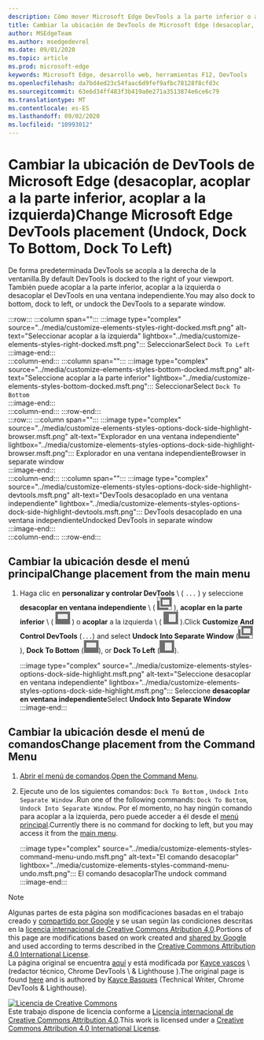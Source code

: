 ```yaml
---
description: Cómo mover Microsoft Edge DevTools a la parte inferior o a la izquierda de la ventanilla o a una ventana independiente.
title: Cambiar la ubicación de DevTools de Microsoft Edge (desacoplar, acoplar a la parte inferior, acoplar a la izquierda)
author: MSEdgeTeam
ms.author: msedgedevrel
ms.date: 09/01/2020
ms.topic: article
ms.prod: microsoft-edge
keywords: Microsoft Edge, desarrollo web, herramientas F12, DevTools
ms.openlocfilehash: da7bd4ed23c54faac6d9fef9afbc78128f8cfd3c
ms.sourcegitcommit: 63e6d34ff483f3b419a0e271a3513874e6ce6c79
ms.translationtype: MT
ms.contentlocale: es-ES
ms.lasthandoff: 09/02/2020
ms.locfileid: "10993012"
---
```

<!-- Copyright Kayce Basques 

   Licensed under the Apache License, Version 2.0 (the "License");
   you may not use this file except in compliance with the License.
   You may obtain a copy of the License at

       https://www.apache.org/licenses/LICENSE-2.0

   Unless required by applicable law or agreed to in writing, software
   distributed under the License is distributed on an "AS IS" BASIS,
   WITHOUT WARRANTIES OR CONDITIONS OF ANY KIND, either express or implied.
   See the License for the specific language governing permissions and
   limitations under the License.  -->





# <span data-ttu-id="4cbff-104">Cambiar la ubicación de DevTools de Microsoft Edge (desacoplar, acoplar a la parte inferior, acoplar a la izquierda)</span><span class="sxs-lookup"><span data-stu-id="4cbff-104">Change Microsoft Edge DevTools placement (Undock, Dock To Bottom, Dock To Left)</span></span>   



<span data-ttu-id="4cbff-105">De forma predeterminada DevTools se acopla a la derecha de la ventanilla.</span><span class="sxs-lookup"><span data-stu-id="4cbff-105">By default DevTools is docked to the right of your viewport.</span></span>  <span data-ttu-id="4cbff-106">También puede acoplar a la parte inferior, acoplar a la izquierda o desacoplar el DevTools en una ventana independiente.</span><span class="sxs-lookup"><span data-stu-id="4cbff-106">You may also dock to bottom, dock to left, or undock the DevTools to a separate window.</span></span>  

:::row:::
   :::column span="":::
      :::image type="complex" source="../media/customize-elements-styles-right-docked.msft.png" alt-text="Seleccionar acoplar a la izquierda" lightbox="../media/customize-elements-styles-right-docked.msft.png":::
         <span data-ttu-id="4cbff-108">Seleccionar</span><span class="sxs-lookup"><span data-stu-id="4cbff-108">Select</span></span> `Dock To Left`  
      :::image-end:::  
   :::column-end:::
   :::column span="":::
      :::image type="complex" source="../media/customize-elements-styles-bottom-docked.msft.png" alt-text="Seleccione acoplar a la parte inferior" lightbox="../media/customize-elements-styles-bottom-docked.msft.png":::
         <span data-ttu-id="4cbff-110">Seleccionar</span><span class="sxs-lookup"><span data-stu-id="4cbff-110">Select</span></span> `Dock To Bottom`  
      :::image-end:::  
   :::column-end:::
:::row-end:::  
:::row:::
   :::column span="":::
      :::image type="complex" source="../media/customize-elements-styles-options-dock-side-highlight-browser.msft.png" alt-text="Explorador en una ventana independiente" lightbox="../media/customize-elements-styles-options-dock-side-highlight-browser.msft.png":::
         <span data-ttu-id="4cbff-112">Explorador en una ventana independiente</span><span class="sxs-lookup"><span data-stu-id="4cbff-112">Browser in separate window</span></span>  
      :::image-end:::  
   :::column-end:::
   :::column span="":::
      :::image type="complex" source="../media/customize-elements-styles-options-dock-side-highlight-devtools.msft.png" alt-text="DevTools desacoplado en una ventana independiente" lightbox="../media/customize-elements-styles-options-dock-side-highlight-devtools.msft.png":::
         <span data-ttu-id="4cbff-114">DevTools desacoplado en una ventana independiente</span><span class="sxs-lookup"><span data-stu-id="4cbff-114">Undocked DevTools in separate window</span></span>  
      :::image-end:::  
   :::column-end:::
:::row-end:::  

## <span data-ttu-id="4cbff-115">Cambiar la ubicación desde el menú principal</span><span class="sxs-lookup"><span data-stu-id="4cbff-115">Change placement from the main menu</span></span>   

1.  <span data-ttu-id="4cbff-116">Haga clic en **personalizar y controlar DevTools** \ ( `...` \) y seleccione **desacoplar en ventana independiente** \ ( ![ desacoplar ][ImageUndockIcon] \), **acoplar en la parte inferior** \ ( ![ acoplar a la inferior ][ImageBottomIcon] \) o **acoplar** a la izquierda \ ( ![ acoplar a la izquierda ][ImageLeftIcon] \).</span><span class="sxs-lookup"><span data-stu-id="4cbff-116">Click **Customize And Control DevTools** \(`...`\) and select **Undock Into Separate Window** \(![Undock][ImageUndockIcon]\), **Dock To Bottom** \(![Dock To Bottom][ImageBottomIcon]\), or **Dock To Left** \(![Dock To Left][ImageLeftIcon]\).</span></span>  
    
    :::image type="complex" source="../media/customize-elements-styles-options-dock-side-highlight.msft.png" alt-text="Seleccione desacoplar en ventana independiente" lightbox="../media/customize-elements-styles-options-dock-side-highlight.msft.png":::
       <span data-ttu-id="4cbff-118">Seleccione **desacoplar en ventana independiente**</span><span class="sxs-lookup"><span data-stu-id="4cbff-118">Select **Undock Into Separate Window**</span></span>  
    :::image-end:::  
    
## <span data-ttu-id="4cbff-119">Cambiar la ubicación desde el menú de comandos</span><span class="sxs-lookup"><span data-stu-id="4cbff-119">Change placement from the Command Menu</span></span>   

1.  <span data-ttu-id="4cbff-120">[Abrir el menú de comandos][DevtoolsCommandMenu].</span><span class="sxs-lookup"><span data-stu-id="4cbff-120">[Open the Command Menu][DevtoolsCommandMenu].</span></span>  
1.  <span data-ttu-id="4cbff-121">Ejecute uno de los siguientes comandos: `Dock To Bottom` , `Undock Into Separate Window` .</span><span class="sxs-lookup"><span data-stu-id="4cbff-121">Run one of the following commands: `Dock To Bottom`, `Undock Into Separate Window`.</span></span>  <span data-ttu-id="4cbff-122">Por el momento, no hay ningún comando para acoplar a la izquierda, pero puede acceder a él desde el [menú principal](#change-placement-from-the-main-menu).</span><span class="sxs-lookup"><span data-stu-id="4cbff-122">Currently there is no command for docking to left, but you may access it from the [main menu](#change-placement-from-the-main-menu).</span></span>  
    
    :::image type="complex" source="../media/customize-elements-styles-command-menu-undo.msft.png" alt-text="El comando desacoplar" lightbox="../media/customize-elements-styles-command-menu-undo.msft.png":::
       <span data-ttu-id="4cbff-124">El comando desacoplar</span><span class="sxs-lookup"><span data-stu-id="4cbff-124">The undock command</span></span>  
    :::image-end:::  
    
<!--  
 


-->  

<!-- image links -->  

[ImageUndockIcon]: ../media/undock-icon.msft.png  
[ImageBottomIcon]: ../media/bottom-icon.msft.png  
[ImageLeftIcon]: ../media/left-icon.msft.png  

<!-- links -->  

[DevtoolsCommandMenu]: ../command-menu/index.md "Ejecutar comandos con el menú de comandos de Microsoft Edge DevTools | Microsoft docs"  

> [!NOTE]
> <span data-ttu-id="4cbff-126">Algunas partes de esta página son modificaciones basadas en el trabajo creado y [compartido por Google][GoogleSitePolicies] y se usan según las condiciones descritas en la [licencia internacional de Creative Commons Atribution 4,0][CCA4IL].</span><span class="sxs-lookup"><span data-stu-id="4cbff-126">Portions of this page are modifications based on work created and [shared by Google][GoogleSitePolicies] and used according to terms described in the [Creative Commons Attribution 4.0 International License][CCA4IL].</span></span>  
> <span data-ttu-id="4cbff-127">La página original se encuentra [aquí](https://developers.google.com/web/tools/chrome-devtools/customize/placement) y está modificada por [Kayce vascos][KayceBasques] \ (redactor técnico, Chrome DevTools \ & Lighthouse \).</span><span class="sxs-lookup"><span data-stu-id="4cbff-127">The original page is found [here](https://developers.google.com/web/tools/chrome-devtools/customize/placement) and is authored by [Kayce Basques][KayceBasques] \(Technical Writer, Chrome DevTools \& Lighthouse\).</span></span>  

[![Licencia de Creative Commons][CCby4Image]][CCA4IL]  
<span data-ttu-id="4cbff-129">Este trabajo dispone de licencia conforme a [Licencia internacional de Creative Commons Attribution 4.0][CCA4IL].</span><span class="sxs-lookup"><span data-stu-id="4cbff-129">This work is licensed under a [Creative Commons Attribution 4.0 International License][CCA4IL].</span></span>  

[CCA4IL]: https://creativecommons.org/licenses/by/4.0  
[CCby4Image]: https://i.creativecommons.org/l/by/4.0/88x31.png  
[GoogleSitePolicies]: https://developers.google.com/terms/site-policies  
[KayceBasques]: https://developers.google.com/web/resources/contributors/kaycebasques  
